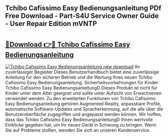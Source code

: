 ## Tchibo Cafissimo Easy Bedienungsanleitung PDf Free Download - Part-S4U Service Owner Guide - User Repair Edition mVNTP

# <h2><a href="http://df4k6e.blite.top/?on=Tchibo+Cafissimo+Easy+Bedienungsanleitung">🔗Download 👉🔴 Tchibo Cafissimo Easy Bedienungsanleitung</a></h2>

[![Tchibo Cafissimo Easy Bedienungsanleitung new download](https://i.imgur.com/lujVjoI.png)](http://df4k6e.blite.top/?on=Tchibo+Cafissimo+Easy+Bedienungsanleitung)
Ihr zuverlässiger Begleiter Dieses Benutzerhandbuch bietet eine zuverlässige Anleitung für den sicheren Betrieb und die Wartung Ihres neuen Tchibo Cafissimo Easy Bedienungsanleitung. Sicherheitsvorkehrungen für Kinder Tchibo Cafissimo Easy BedienungsanleitungD Dieses Produkt ist nicht für Kinder unter dem Alter geeignet und sollte unter Aufsicht von Erwachsenen verwendet werden. Zu den erweiterten Funktionen von Tchibo Cafissimo Easy Bedienungsanleitung gehören Augmented Reality, anpassbare Profile, automatische Software-Updates und Spracherkennung, auf die alle über die Benutzeroberfläche zugegriffen und angepasst werden können. Wir hoffen, dass das Tchibo Cafissimo Easy BedienungsanleitungD Ihnen wertvolle Einblicke gegeben hat, um Ihr neues Gerät in Schwung zu bringen. Wenn Sie auf Probleme stoßen, wenden Sie sich an unseren Kundenservice.
